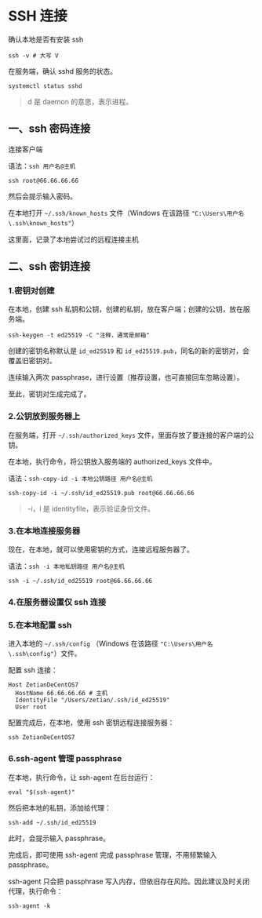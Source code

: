 # SSH 连接

确认本地是否有安装 ssh

```shell
ssh -v # 大写 V
```

在服务端，确认 sshd 服务的状态。

```shell
systemctl status sshd
```

> d 是 daemon 的意思，表示进程。

## 一、ssh 密码连接

连接客户端

语法：`ssh 用户名@主机`

```SHE
ssh root@66.66.66.66
```

然后会提示输入密码。

在本地打开 `~/.ssh/known_hosts`  文件（Windows 在该路径 `"C:\Users\用户名\.ssh\known_hosts"`）

这里面，记录了本地尝试过的远程连接主机

## 二、ssh 密钥连接

### 1.密钥对创建

在本地，创建 ssh 私钥和公钥，创建的私钥，放在客户端；创建的公钥，放在服务端。

```shell
ssh-keygen -t ed25519 -C "注释，通常是邮箱"
```

创建的密钥名称默认是 `id_ed25519` 和 `id_ed25519.pub`，同名的新的密钥对，会覆盖旧密钥对。

连续输入两次 passphrase，进行设置（推荐设置，也可直接回车忽略设置）。

至此，密钥对生成完成了。

### 2.公钥放到服务器上

在服务端，打开 `~/.ssh/authorized_keys` 文件，里面存放了要连接的客户端的公钥。

在本地，执行命令，将公钥放入服务端的 authorized_keys 文件中。

语法：`ssh-copy-id -i 本地公钥路径 用户名@主机`

```shell
ssh-copy-id -i ~/.ssh/id_ed25519.pub root@66.66.66.66
```

> -i，i 是 identityfile，表示验证身份文件。

### 3.在本地连接服务器

现在，在本地，就可以使用密钥的方式，连接远程服务器了。

语法：`ssh -i 本地私钥路径 用户名@主机`

```shell
ssh -i ~/.ssh/id_ed25519 root@66.66.66.66
```

### 4.在服务器设置仅 ssh 连接

### 5.在本地配置 ssh

进入本地的 `~/.ssh/config` （Windows 在该路径 `"C:\Users\用户名\.ssh\config"`）文件。

配置 ssh 连接：

```shell
Host ZetianDeCentOS7
  HostName 66.66.66.66 # 主机
  IdentityFile "/Users/zetian/.ssh/id_ed25519"
  User root
```

配置完成后，在本地，使用 ssh 密钥远程连接服务器：

```shell
ssh ZetianDeCentOS7
```

### 6.ssh-agent 管理 passphrase

在本地，执行命令，让 ssh-agent 在后台运行：

```shell
eval "$(ssh-agent)"
```

然后把本地的私钥，添加给代理：

```shell
ssh-add ~/.ssh/id_ed25519
```

此时，会提示输入 passphrase。

完成后，即可使用 ssh-agent 完成 passphrase 管理，不用频繁输入 passphrase。

ssh-agent 只会把 passphrase 写入内存，但依旧存在风险。因此建议及时关闭代理，执行命令：

```shell
ssh-agent -k
```
